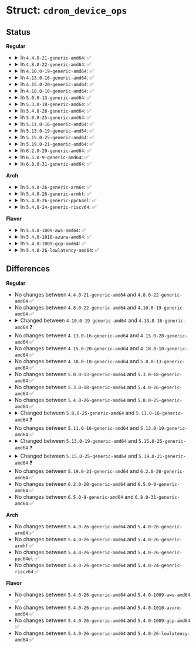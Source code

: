 # Struct: <code>cdrom_device_ops</code>

## Status
<b>Regular</b>
<ul>
<li>
<details>
<summary>In <code>4.4.0-21-generic-amd64</code>: ✅</summary>

```c
struct cdrom_device_ops {
    int (*)(struct cdrom_device_info *, int) open;
    void (*)(struct cdrom_device_info *) release;
    int (*)(struct cdrom_device_info *, int) drive_status;
    unsigned int (*)(struct cdrom_device_info *, unsigned int, int) check_events;
    int (*)(struct cdrom_device_info *, int) media_changed;
    int (*)(struct cdrom_device_info *, int) tray_move;
    int (*)(struct cdrom_device_info *, int) lock_door;
    int (*)(struct cdrom_device_info *, int) select_speed;
    int (*)(struct cdrom_device_info *, int) select_disc;
    int (*)(struct cdrom_device_info *, struct cdrom_multisession *) get_last_session;
    int (*)(struct cdrom_device_info *, struct cdrom_mcn *) get_mcn;
    int (*)(struct cdrom_device_info *) reset;
    int (*)(struct cdrom_device_info *, unsigned int, void *) audio_ioctl;
    const int capability;
    int n_minors;
    int (*)(struct cdrom_device_info *, struct packet_command *) generic_packet;
}
```
</details>
</li>
<li>
<details>
<summary>In <code>4.8.0-22-generic-amd64</code>: ✅</summary>

```c
struct cdrom_device_ops {
    int (*)(struct cdrom_device_info *, int) open;
    void (*)(struct cdrom_device_info *) release;
    int (*)(struct cdrom_device_info *, int) drive_status;
    unsigned int (*)(struct cdrom_device_info *, unsigned int, int) check_events;
    int (*)(struct cdrom_device_info *, int) media_changed;
    int (*)(struct cdrom_device_info *, int) tray_move;
    int (*)(struct cdrom_device_info *, int) lock_door;
    int (*)(struct cdrom_device_info *, int) select_speed;
    int (*)(struct cdrom_device_info *, int) select_disc;
    int (*)(struct cdrom_device_info *, struct cdrom_multisession *) get_last_session;
    int (*)(struct cdrom_device_info *, struct cdrom_mcn *) get_mcn;
    int (*)(struct cdrom_device_info *) reset;
    int (*)(struct cdrom_device_info *, unsigned int, void *) audio_ioctl;
    const int capability;
    int n_minors;
    int (*)(struct cdrom_device_info *, struct packet_command *) generic_packet;
}
```
</details>
</li>
<li>
<details>
<summary>In <code>4.10.0-19-generic-amd64</code>: ✅</summary>

```c
struct cdrom_device_ops {
    int (*)(struct cdrom_device_info *, int) open;
    void (*)(struct cdrom_device_info *) release;
    int (*)(struct cdrom_device_info *, int) drive_status;
    unsigned int (*)(struct cdrom_device_info *, unsigned int, int) check_events;
    int (*)(struct cdrom_device_info *, int) media_changed;
    int (*)(struct cdrom_device_info *, int) tray_move;
    int (*)(struct cdrom_device_info *, int) lock_door;
    int (*)(struct cdrom_device_info *, int) select_speed;
    int (*)(struct cdrom_device_info *, int) select_disc;
    int (*)(struct cdrom_device_info *, struct cdrom_multisession *) get_last_session;
    int (*)(struct cdrom_device_info *, struct cdrom_mcn *) get_mcn;
    int (*)(struct cdrom_device_info *) reset;
    int (*)(struct cdrom_device_info *, unsigned int, void *) audio_ioctl;
    const int capability;
    int n_minors;
    int (*)(struct cdrom_device_info *, struct packet_command *) generic_packet;
}
```
</details>
</li>
<li>
<details>
<summary>In <code>4.13.0-16-generic-amd64</code>: ✅</summary>

```c
struct cdrom_device_ops {
    int (*)(struct cdrom_device_info *, int) open;
    void (*)(struct cdrom_device_info *) release;
    int (*)(struct cdrom_device_info *, int) drive_status;
    unsigned int (*)(struct cdrom_device_info *, unsigned int, int) check_events;
    int (*)(struct cdrom_device_info *, int) media_changed;
    int (*)(struct cdrom_device_info *, int) tray_move;
    int (*)(struct cdrom_device_info *, int) lock_door;
    int (*)(struct cdrom_device_info *, int) select_speed;
    int (*)(struct cdrom_device_info *, int) select_disc;
    int (*)(struct cdrom_device_info *, struct cdrom_multisession *) get_last_session;
    int (*)(struct cdrom_device_info *, struct cdrom_mcn *) get_mcn;
    int (*)(struct cdrom_device_info *) reset;
    int (*)(struct cdrom_device_info *, unsigned int, void *) audio_ioctl;
    const int capability;
    int (*)(struct cdrom_device_info *, struct packet_command *) generic_packet;
}
```
</details>
</li>
<li>
<details>
<summary>In <code>4.15.0-20-generic-amd64</code>: ✅</summary>

```c
struct cdrom_device_ops {
    int (*)(struct cdrom_device_info *, int) open;
    void (*)(struct cdrom_device_info *) release;
    int (*)(struct cdrom_device_info *, int) drive_status;
    unsigned int (*)(struct cdrom_device_info *, unsigned int, int) check_events;
    int (*)(struct cdrom_device_info *, int) media_changed;
    int (*)(struct cdrom_device_info *, int) tray_move;
    int (*)(struct cdrom_device_info *, int) lock_door;
    int (*)(struct cdrom_device_info *, int) select_speed;
    int (*)(struct cdrom_device_info *, int) select_disc;
    int (*)(struct cdrom_device_info *, struct cdrom_multisession *) get_last_session;
    int (*)(struct cdrom_device_info *, struct cdrom_mcn *) get_mcn;
    int (*)(struct cdrom_device_info *) reset;
    int (*)(struct cdrom_device_info *, unsigned int, void *) audio_ioctl;
    const int capability;
    int (*)(struct cdrom_device_info *, struct packet_command *) generic_packet;
}
```
</details>
</li>
<li>
<details>
<summary>In <code>4.18.0-10-generic-amd64</code>: ✅</summary>

```c
struct cdrom_device_ops {
    int (*)(struct cdrom_device_info *, int) open;
    void (*)(struct cdrom_device_info *) release;
    int (*)(struct cdrom_device_info *, int) drive_status;
    unsigned int (*)(struct cdrom_device_info *, unsigned int, int) check_events;
    int (*)(struct cdrom_device_info *, int) media_changed;
    int (*)(struct cdrom_device_info *, int) tray_move;
    int (*)(struct cdrom_device_info *, int) lock_door;
    int (*)(struct cdrom_device_info *, int) select_speed;
    int (*)(struct cdrom_device_info *, int) select_disc;
    int (*)(struct cdrom_device_info *, struct cdrom_multisession *) get_last_session;
    int (*)(struct cdrom_device_info *, struct cdrom_mcn *) get_mcn;
    int (*)(struct cdrom_device_info *) reset;
    int (*)(struct cdrom_device_info *, unsigned int, void *) audio_ioctl;
    const int capability;
    int (*)(struct cdrom_device_info *, struct packet_command *) generic_packet;
}
```
</details>
</li>
<li>
<details>
<summary>In <code>5.0.0-13-generic-amd64</code>: ✅</summary>

```c
struct cdrom_device_ops {
    int (*)(struct cdrom_device_info *, int) open;
    void (*)(struct cdrom_device_info *) release;
    int (*)(struct cdrom_device_info *, int) drive_status;
    unsigned int (*)(struct cdrom_device_info *, unsigned int, int) check_events;
    int (*)(struct cdrom_device_info *, int) media_changed;
    int (*)(struct cdrom_device_info *, int) tray_move;
    int (*)(struct cdrom_device_info *, int) lock_door;
    int (*)(struct cdrom_device_info *, int) select_speed;
    int (*)(struct cdrom_device_info *, int) select_disc;
    int (*)(struct cdrom_device_info *, struct cdrom_multisession *) get_last_session;
    int (*)(struct cdrom_device_info *, struct cdrom_mcn *) get_mcn;
    int (*)(struct cdrom_device_info *) reset;
    int (*)(struct cdrom_device_info *, unsigned int, void *) audio_ioctl;
    const int capability;
    int (*)(struct cdrom_device_info *, struct packet_command *) generic_packet;
}
```
</details>
</li>
<li>
<details>
<summary>In <code>5.3.0-18-generic-amd64</code>: ✅</summary>

```c
struct cdrom_device_ops {
    int (*)(struct cdrom_device_info *, int) open;
    void (*)(struct cdrom_device_info *) release;
    int (*)(struct cdrom_device_info *, int) drive_status;
    unsigned int (*)(struct cdrom_device_info *, unsigned int, int) check_events;
    int (*)(struct cdrom_device_info *, int) media_changed;
    int (*)(struct cdrom_device_info *, int) tray_move;
    int (*)(struct cdrom_device_info *, int) lock_door;
    int (*)(struct cdrom_device_info *, int) select_speed;
    int (*)(struct cdrom_device_info *, int) select_disc;
    int (*)(struct cdrom_device_info *, struct cdrom_multisession *) get_last_session;
    int (*)(struct cdrom_device_info *, struct cdrom_mcn *) get_mcn;
    int (*)(struct cdrom_device_info *) reset;
    int (*)(struct cdrom_device_info *, unsigned int, void *) audio_ioctl;
    const int capability;
    int (*)(struct cdrom_device_info *, struct packet_command *) generic_packet;
}
```
</details>
</li>
<li>
<details>
<summary>In <code>5.4.0-26-generic-amd64</code>: ✅</summary>

```c
struct cdrom_device_ops {
    int (*)(struct cdrom_device_info *, int) open;
    void (*)(struct cdrom_device_info *) release;
    int (*)(struct cdrom_device_info *, int) drive_status;
    unsigned int (*)(struct cdrom_device_info *, unsigned int, int) check_events;
    int (*)(struct cdrom_device_info *, int) media_changed;
    int (*)(struct cdrom_device_info *, int) tray_move;
    int (*)(struct cdrom_device_info *, int) lock_door;
    int (*)(struct cdrom_device_info *, int) select_speed;
    int (*)(struct cdrom_device_info *, int) select_disc;
    int (*)(struct cdrom_device_info *, struct cdrom_multisession *) get_last_session;
    int (*)(struct cdrom_device_info *, struct cdrom_mcn *) get_mcn;
    int (*)(struct cdrom_device_info *) reset;
    int (*)(struct cdrom_device_info *, unsigned int, void *) audio_ioctl;
    const int capability;
    int (*)(struct cdrom_device_info *, struct packet_command *) generic_packet;
}
```
</details>
</li>
<li>
<details>
<summary>In <code>5.8.0-25-generic-amd64</code>: ✅</summary>

```c
struct cdrom_device_ops {
    int (*)(struct cdrom_device_info *, int) open;
    void (*)(struct cdrom_device_info *) release;
    int (*)(struct cdrom_device_info *, int) drive_status;
    unsigned int (*)(struct cdrom_device_info *, unsigned int, int) check_events;
    int (*)(struct cdrom_device_info *, int) media_changed;
    int (*)(struct cdrom_device_info *, int) tray_move;
    int (*)(struct cdrom_device_info *, int) lock_door;
    int (*)(struct cdrom_device_info *, int) select_speed;
    int (*)(struct cdrom_device_info *, int) select_disc;
    int (*)(struct cdrom_device_info *, struct cdrom_multisession *) get_last_session;
    int (*)(struct cdrom_device_info *, struct cdrom_mcn *) get_mcn;
    int (*)(struct cdrom_device_info *) reset;
    int (*)(struct cdrom_device_info *, unsigned int, void *) audio_ioctl;
    const int capability;
    int (*)(struct cdrom_device_info *, struct packet_command *) generic_packet;
}
```
</details>
</li>
<li>
<details>
<summary>In <code>5.11.0-16-generic-amd64</code>: ✅</summary>

```c
struct cdrom_device_ops {
    int (*)(struct cdrom_device_info *, int) open;
    void (*)(struct cdrom_device_info *) release;
    int (*)(struct cdrom_device_info *, int) drive_status;
    unsigned int (*)(struct cdrom_device_info *, unsigned int, int) check_events;
    int (*)(struct cdrom_device_info *, int) tray_move;
    int (*)(struct cdrom_device_info *, int) lock_door;
    int (*)(struct cdrom_device_info *, int) select_speed;
    int (*)(struct cdrom_device_info *, int) select_disc;
    int (*)(struct cdrom_device_info *, struct cdrom_multisession *) get_last_session;
    int (*)(struct cdrom_device_info *, struct cdrom_mcn *) get_mcn;
    int (*)(struct cdrom_device_info *) reset;
    int (*)(struct cdrom_device_info *, unsigned int, void *) audio_ioctl;
    const int capability;
    int (*)(struct cdrom_device_info *, struct packet_command *) generic_packet;
}
```
</details>
</li>
<li>
<details>
<summary>In <code>5.13.0-19-generic-amd64</code>: ✅</summary>

```c
struct cdrom_device_ops {
    int (*)(struct cdrom_device_info *, int) open;
    void (*)(struct cdrom_device_info *) release;
    int (*)(struct cdrom_device_info *, int) drive_status;
    unsigned int (*)(struct cdrom_device_info *, unsigned int, int) check_events;
    int (*)(struct cdrom_device_info *, int) tray_move;
    int (*)(struct cdrom_device_info *, int) lock_door;
    int (*)(struct cdrom_device_info *, int) select_speed;
    int (*)(struct cdrom_device_info *, int) select_disc;
    int (*)(struct cdrom_device_info *, struct cdrom_multisession *) get_last_session;
    int (*)(struct cdrom_device_info *, struct cdrom_mcn *) get_mcn;
    int (*)(struct cdrom_device_info *) reset;
    int (*)(struct cdrom_device_info *, unsigned int, void *) audio_ioctl;
    const int capability;
    int (*)(struct cdrom_device_info *, struct packet_command *) generic_packet;
}
```
</details>
</li>
<li>
<details>
<summary>In <code>5.15.0-25-generic-amd64</code>: ✅</summary>

```c
struct cdrom_device_ops {
    int (*)(struct cdrom_device_info *, int) open;
    void (*)(struct cdrom_device_info *) release;
    int (*)(struct cdrom_device_info *, int) drive_status;
    unsigned int (*)(struct cdrom_device_info *, unsigned int, int) check_events;
    int (*)(struct cdrom_device_info *, int) tray_move;
    int (*)(struct cdrom_device_info *, int) lock_door;
    int (*)(struct cdrom_device_info *, int) select_speed;
    int (*)(struct cdrom_device_info *, int) select_disc;
    int (*)(struct cdrom_device_info *, struct cdrom_multisession *) get_last_session;
    int (*)(struct cdrom_device_info *, struct cdrom_mcn *) get_mcn;
    int (*)(struct cdrom_device_info *) reset;
    int (*)(struct cdrom_device_info *, unsigned int, void *) audio_ioctl;
    int (*)(struct cdrom_device_info *, struct packet_command *) generic_packet;
    int (*)(struct cdrom_device_info *, void *, u32, u32, u8 *) read_cdda_bpc;
    const int capability;
}
```
</details>
</li>
<li>
<details>
<summary>In <code>5.19.0-21-generic-amd64</code>: ✅</summary>

```c
struct cdrom_device_ops {
    int (*)(struct cdrom_device_info *, int) open;
    void (*)(struct cdrom_device_info *) release;
    int (*)(struct cdrom_device_info *, int) drive_status;
    unsigned int (*)(struct cdrom_device_info *, unsigned int, int) check_events;
    int (*)(struct cdrom_device_info *, int) tray_move;
    int (*)(struct cdrom_device_info *, int) lock_door;
    int (*)(struct cdrom_device_info *, int) select_speed;
    int (*)(struct cdrom_device_info *, struct cdrom_multisession *) get_last_session;
    int (*)(struct cdrom_device_info *, struct cdrom_mcn *) get_mcn;
    int (*)(struct cdrom_device_info *) reset;
    int (*)(struct cdrom_device_info *, unsigned int, void *) audio_ioctl;
    int (*)(struct cdrom_device_info *, struct packet_command *) generic_packet;
    int (*)(struct cdrom_device_info *, void *, u32, u32, u8 *) read_cdda_bpc;
    const int capability;
}
```
</details>
</li>
<li>
<details>
<summary>In <code>6.2.0-20-generic-amd64</code>: ✅</summary>

```c
struct cdrom_device_ops {
    int (*)(struct cdrom_device_info *, int) open;
    void (*)(struct cdrom_device_info *) release;
    int (*)(struct cdrom_device_info *, int) drive_status;
    unsigned int (*)(struct cdrom_device_info *, unsigned int, int) check_events;
    int (*)(struct cdrom_device_info *, int) tray_move;
    int (*)(struct cdrom_device_info *, int) lock_door;
    int (*)(struct cdrom_device_info *, int) select_speed;
    int (*)(struct cdrom_device_info *, struct cdrom_multisession *) get_last_session;
    int (*)(struct cdrom_device_info *, struct cdrom_mcn *) get_mcn;
    int (*)(struct cdrom_device_info *) reset;
    int (*)(struct cdrom_device_info *, unsigned int, void *) audio_ioctl;
    int (*)(struct cdrom_device_info *, struct packet_command *) generic_packet;
    int (*)(struct cdrom_device_info *, void *, u32, u32, u8 *) read_cdda_bpc;
    const int capability;
}
```
</details>
</li>
<li>
<details>
<summary>In <code>6.5.0-9-generic-amd64</code>: ✅</summary>

```c
struct cdrom_device_ops {
    int (*)(struct cdrom_device_info *, int) open;
    void (*)(struct cdrom_device_info *) release;
    int (*)(struct cdrom_device_info *, int) drive_status;
    unsigned int (*)(struct cdrom_device_info *, unsigned int, int) check_events;
    int (*)(struct cdrom_device_info *, int) tray_move;
    int (*)(struct cdrom_device_info *, int) lock_door;
    int (*)(struct cdrom_device_info *, int) select_speed;
    int (*)(struct cdrom_device_info *, struct cdrom_multisession *) get_last_session;
    int (*)(struct cdrom_device_info *, struct cdrom_mcn *) get_mcn;
    int (*)(struct cdrom_device_info *) reset;
    int (*)(struct cdrom_device_info *, unsigned int, void *) audio_ioctl;
    int (*)(struct cdrom_device_info *, struct packet_command *) generic_packet;
    int (*)(struct cdrom_device_info *, void *, u32, u32, u8 *) read_cdda_bpc;
    const int capability;
}
```
</details>
</li>
<li>
<details>
<summary>In <code>6.8.0-31-generic-amd64</code>: ✅</summary>

```c
struct cdrom_device_ops {
    int (*)(struct cdrom_device_info *, int) open;
    void (*)(struct cdrom_device_info *) release;
    int (*)(struct cdrom_device_info *, int) drive_status;
    unsigned int (*)(struct cdrom_device_info *, unsigned int, int) check_events;
    int (*)(struct cdrom_device_info *, int) tray_move;
    int (*)(struct cdrom_device_info *, int) lock_door;
    int (*)(struct cdrom_device_info *, int) select_speed;
    int (*)(struct cdrom_device_info *, struct cdrom_multisession *) get_last_session;
    int (*)(struct cdrom_device_info *, struct cdrom_mcn *) get_mcn;
    int (*)(struct cdrom_device_info *) reset;
    int (*)(struct cdrom_device_info *, unsigned int, void *) audio_ioctl;
    int (*)(struct cdrom_device_info *, struct packet_command *) generic_packet;
    int (*)(struct cdrom_device_info *, void *, u32, u32, u8 *) read_cdda_bpc;
    const int capability;
}
```
</details>
</li>
</ul>
<b>Arch</b>
<ul>
<li>
<details>
<summary>In <code>5.4.0-26-generic-arm64</code>: ✅</summary>

```c
struct cdrom_device_ops {
    int (*)(struct cdrom_device_info *, int) open;
    void (*)(struct cdrom_device_info *) release;
    int (*)(struct cdrom_device_info *, int) drive_status;
    unsigned int (*)(struct cdrom_device_info *, unsigned int, int) check_events;
    int (*)(struct cdrom_device_info *, int) media_changed;
    int (*)(struct cdrom_device_info *, int) tray_move;
    int (*)(struct cdrom_device_info *, int) lock_door;
    int (*)(struct cdrom_device_info *, int) select_speed;
    int (*)(struct cdrom_device_info *, int) select_disc;
    int (*)(struct cdrom_device_info *, struct cdrom_multisession *) get_last_session;
    int (*)(struct cdrom_device_info *, struct cdrom_mcn *) get_mcn;
    int (*)(struct cdrom_device_info *) reset;
    int (*)(struct cdrom_device_info *, unsigned int, void *) audio_ioctl;
    const int capability;
    int (*)(struct cdrom_device_info *, struct packet_command *) generic_packet;
}
```
</details>
</li>
<li>
<details>
<summary>In <code>5.4.0-26-generic-armhf</code>: ✅</summary>

```c
struct cdrom_device_ops {
    int (*)(struct cdrom_device_info *, int) open;
    void (*)(struct cdrom_device_info *) release;
    int (*)(struct cdrom_device_info *, int) drive_status;
    unsigned int (*)(struct cdrom_device_info *, unsigned int, int) check_events;
    int (*)(struct cdrom_device_info *, int) media_changed;
    int (*)(struct cdrom_device_info *, int) tray_move;
    int (*)(struct cdrom_device_info *, int) lock_door;
    int (*)(struct cdrom_device_info *, int) select_speed;
    int (*)(struct cdrom_device_info *, int) select_disc;
    int (*)(struct cdrom_device_info *, struct cdrom_multisession *) get_last_session;
    int (*)(struct cdrom_device_info *, struct cdrom_mcn *) get_mcn;
    int (*)(struct cdrom_device_info *) reset;
    int (*)(struct cdrom_device_info *, unsigned int, void *) audio_ioctl;
    const int capability;
    int (*)(struct cdrom_device_info *, struct packet_command *) generic_packet;
}
```
</details>
</li>
<li>
<details>
<summary>In <code>5.4.0-26-generic-ppc64el</code>: ✅</summary>

```c
struct cdrom_device_ops {
    int (*)(struct cdrom_device_info *, int) open;
    void (*)(struct cdrom_device_info *) release;
    int (*)(struct cdrom_device_info *, int) drive_status;
    unsigned int (*)(struct cdrom_device_info *, unsigned int, int) check_events;
    int (*)(struct cdrom_device_info *, int) media_changed;
    int (*)(struct cdrom_device_info *, int) tray_move;
    int (*)(struct cdrom_device_info *, int) lock_door;
    int (*)(struct cdrom_device_info *, int) select_speed;
    int (*)(struct cdrom_device_info *, int) select_disc;
    int (*)(struct cdrom_device_info *, struct cdrom_multisession *) get_last_session;
    int (*)(struct cdrom_device_info *, struct cdrom_mcn *) get_mcn;
    int (*)(struct cdrom_device_info *) reset;
    int (*)(struct cdrom_device_info *, unsigned int, void *) audio_ioctl;
    const int capability;
    int (*)(struct cdrom_device_info *, struct packet_command *) generic_packet;
}
```
</details>
</li>
<li>
<details>
<summary>In <code>5.4.0-24-generic-riscv64</code>: ✅</summary>

```c
struct cdrom_device_ops {
    int (*)(struct cdrom_device_info *, int) open;
    void (*)(struct cdrom_device_info *) release;
    int (*)(struct cdrom_device_info *, int) drive_status;
    unsigned int (*)(struct cdrom_device_info *, unsigned int, int) check_events;
    int (*)(struct cdrom_device_info *, int) media_changed;
    int (*)(struct cdrom_device_info *, int) tray_move;
    int (*)(struct cdrom_device_info *, int) lock_door;
    int (*)(struct cdrom_device_info *, int) select_speed;
    int (*)(struct cdrom_device_info *, int) select_disc;
    int (*)(struct cdrom_device_info *, struct cdrom_multisession *) get_last_session;
    int (*)(struct cdrom_device_info *, struct cdrom_mcn *) get_mcn;
    int (*)(struct cdrom_device_info *) reset;
    int (*)(struct cdrom_device_info *, unsigned int, void *) audio_ioctl;
    const int capability;
    int (*)(struct cdrom_device_info *, struct packet_command *) generic_packet;
}
```
</details>
</li>
</ul>
<b>Flavor</b>
<ul>
<li>
<details>
<summary>In <code>5.4.0-1009-aws-amd64</code>: ✅</summary>

```c
struct cdrom_device_ops {
    int (*)(struct cdrom_device_info *, int) open;
    void (*)(struct cdrom_device_info *) release;
    int (*)(struct cdrom_device_info *, int) drive_status;
    unsigned int (*)(struct cdrom_device_info *, unsigned int, int) check_events;
    int (*)(struct cdrom_device_info *, int) media_changed;
    int (*)(struct cdrom_device_info *, int) tray_move;
    int (*)(struct cdrom_device_info *, int) lock_door;
    int (*)(struct cdrom_device_info *, int) select_speed;
    int (*)(struct cdrom_device_info *, int) select_disc;
    int (*)(struct cdrom_device_info *, struct cdrom_multisession *) get_last_session;
    int (*)(struct cdrom_device_info *, struct cdrom_mcn *) get_mcn;
    int (*)(struct cdrom_device_info *) reset;
    int (*)(struct cdrom_device_info *, unsigned int, void *) audio_ioctl;
    const int capability;
    int (*)(struct cdrom_device_info *, struct packet_command *) generic_packet;
}
```
</details>
</li>
<li>
<details>
<summary>In <code>5.4.0-1010-azure-amd64</code>: ✅</summary>

```c
struct cdrom_device_ops {
    int (*)(struct cdrom_device_info *, int) open;
    void (*)(struct cdrom_device_info *) release;
    int (*)(struct cdrom_device_info *, int) drive_status;
    unsigned int (*)(struct cdrom_device_info *, unsigned int, int) check_events;
    int (*)(struct cdrom_device_info *, int) media_changed;
    int (*)(struct cdrom_device_info *, int) tray_move;
    int (*)(struct cdrom_device_info *, int) lock_door;
    int (*)(struct cdrom_device_info *, int) select_speed;
    int (*)(struct cdrom_device_info *, int) select_disc;
    int (*)(struct cdrom_device_info *, struct cdrom_multisession *) get_last_session;
    int (*)(struct cdrom_device_info *, struct cdrom_mcn *) get_mcn;
    int (*)(struct cdrom_device_info *) reset;
    int (*)(struct cdrom_device_info *, unsigned int, void *) audio_ioctl;
    const int capability;
    int (*)(struct cdrom_device_info *, struct packet_command *) generic_packet;
}
```
</details>
</li>
<li>
<details>
<summary>In <code>5.4.0-1009-gcp-amd64</code>: ✅</summary>

```c
struct cdrom_device_ops {
    int (*)(struct cdrom_device_info *, int) open;
    void (*)(struct cdrom_device_info *) release;
    int (*)(struct cdrom_device_info *, int) drive_status;
    unsigned int (*)(struct cdrom_device_info *, unsigned int, int) check_events;
    int (*)(struct cdrom_device_info *, int) media_changed;
    int (*)(struct cdrom_device_info *, int) tray_move;
    int (*)(struct cdrom_device_info *, int) lock_door;
    int (*)(struct cdrom_device_info *, int) select_speed;
    int (*)(struct cdrom_device_info *, int) select_disc;
    int (*)(struct cdrom_device_info *, struct cdrom_multisession *) get_last_session;
    int (*)(struct cdrom_device_info *, struct cdrom_mcn *) get_mcn;
    int (*)(struct cdrom_device_info *) reset;
    int (*)(struct cdrom_device_info *, unsigned int, void *) audio_ioctl;
    const int capability;
    int (*)(struct cdrom_device_info *, struct packet_command *) generic_packet;
}
```
</details>
</li>
<li>
<details>
<summary>In <code>5.4.0-26-lowlatency-amd64</code>: ✅</summary>

```c
struct cdrom_device_ops {
    int (*)(struct cdrom_device_info *, int) open;
    void (*)(struct cdrom_device_info *) release;
    int (*)(struct cdrom_device_info *, int) drive_status;
    unsigned int (*)(struct cdrom_device_info *, unsigned int, int) check_events;
    int (*)(struct cdrom_device_info *, int) media_changed;
    int (*)(struct cdrom_device_info *, int) tray_move;
    int (*)(struct cdrom_device_info *, int) lock_door;
    int (*)(struct cdrom_device_info *, int) select_speed;
    int (*)(struct cdrom_device_info *, int) select_disc;
    int (*)(struct cdrom_device_info *, struct cdrom_multisession *) get_last_session;
    int (*)(struct cdrom_device_info *, struct cdrom_mcn *) get_mcn;
    int (*)(struct cdrom_device_info *) reset;
    int (*)(struct cdrom_device_info *, unsigned int, void *) audio_ioctl;
    const int capability;
    int (*)(struct cdrom_device_info *, struct packet_command *) generic_packet;
}
```
</details>
</li>
</ul>

## Differences
<b>Regular</b>
<ul>
<li>
No changes between <code>4.4.0-21-generic-amd64</code> and <code>4.8.0-22-generic-amd64</code> ✅
</li>
<li>
No changes between <code>4.8.0-22-generic-amd64</code> and <code>4.10.0-19-generic-amd64</code> ✅
</li>
<li>
<details>
<summary>Changed between <code>4.10.0-19-generic-amd64</code> and <code>4.13.0-16-generic-amd64</code> ❓</summary>
<ul>
<li>
<b>Field removed. </b>
<code>int n_minors</code>
</li>
</ul>
</details>
</li>
<li>
No changes between <code>4.13.0-16-generic-amd64</code> and <code>4.15.0-20-generic-amd64</code> ✅
</li>
<li>
No changes between <code>4.15.0-20-generic-amd64</code> and <code>4.18.0-10-generic-amd64</code> ✅
</li>
<li>
No changes between <code>4.18.0-10-generic-amd64</code> and <code>5.0.0-13-generic-amd64</code> ✅
</li>
<li>
No changes between <code>5.0.0-13-generic-amd64</code> and <code>5.3.0-18-generic-amd64</code> ✅
</li>
<li>
No changes between <code>5.3.0-18-generic-amd64</code> and <code>5.4.0-26-generic-amd64</code> ✅
</li>
<li>
No changes between <code>5.4.0-26-generic-amd64</code> and <code>5.8.0-25-generic-amd64</code> ✅
</li>
<li>
<details>
<summary>Changed between <code>5.8.0-25-generic-amd64</code> and <code>5.11.0-16-generic-amd64</code> ❓</summary>
<ul>
<li>
<b>Field removed. </b>
<code>int (*)(struct cdrom_device_info *, int) media_changed</code>
</li>
</ul>
</details>
</li>
<li>
No changes between <code>5.11.0-16-generic-amd64</code> and <code>5.13.0-19-generic-amd64</code> ✅
</li>
<li>
<details>
<summary>Changed between <code>5.13.0-19-generic-amd64</code> and <code>5.15.0-25-generic-amd64</code> ❓</summary>
<ul>
<li>
<b>Field added. </b>
<code>int (*)(struct cdrom_device_info *, void *, u32, u32, u8 *) read_cdda_bpc</code>
</li>
</ul>
</details>
</li>
<li>
<details>
<summary>Changed between <code>5.15.0-25-generic-amd64</code> and <code>5.19.0-21-generic-amd64</code> ❓</summary>
<ul>
<li>
<b>Field removed. </b>
<code>int (*)(struct cdrom_device_info *, int) select_disc</code>
</li>
</ul>
</details>
</li>
<li>
No changes between <code>5.19.0-21-generic-amd64</code> and <code>6.2.0-20-generic-amd64</code> ✅
</li>
<li>
No changes between <code>6.2.0-20-generic-amd64</code> and <code>6.5.0-9-generic-amd64</code> ✅
</li>
<li>
No changes between <code>6.5.0-9-generic-amd64</code> and <code>6.8.0-31-generic-amd64</code> ✅
</li>
</ul>
<b>Arch</b>
<ul>
<li>
No changes between <code>5.4.0-26-generic-amd64</code> and <code>5.4.0-26-generic-arm64</code> ✅
</li>
<li>
No changes between <code>5.4.0-26-generic-amd64</code> and <code>5.4.0-26-generic-armhf</code> ✅
</li>
<li>
No changes between <code>5.4.0-26-generic-amd64</code> and <code>5.4.0-26-generic-ppc64el</code> ✅
</li>
<li>
No changes between <code>5.4.0-26-generic-amd64</code> and <code>5.4.0-24-generic-riscv64</code> ✅
</li>
</ul>
<b>Flavor</b>
<ul>
<li>
No changes between <code>5.4.0-26-generic-amd64</code> and <code>5.4.0-1009-aws-amd64</code> ✅
</li>
<li>
No changes between <code>5.4.0-26-generic-amd64</code> and <code>5.4.0-1010-azure-amd64</code> ✅
</li>
<li>
No changes between <code>5.4.0-26-generic-amd64</code> and <code>5.4.0-1009-gcp-amd64</code> ✅
</li>
<li>
No changes between <code>5.4.0-26-generic-amd64</code> and <code>5.4.0-26-lowlatency-amd64</code> ✅
</li>
</ul>
